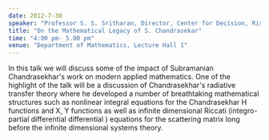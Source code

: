```yaml
---
date: 2012-7-30
speaker: "Professor S. S. Sritharan, Director, Center for Decision, Risk, Controls and Signals Intelligence (DRCSI), Monterey, CA"
title: "On the Mathematical Legacy of S. Chandrasekar"
time: "4:00 pm- 5.00 pm"
venue: "Department of Mathematics, Lecture Hall 1"
---
```

In this talk we will discuss some of the impact of Subramanian
Chandrasekhar's work on modern applied mathematics.
One of the highlight of the talk will be a discussion of Chandrasekhar's
radiative transfer theory where he developed a number of
breathtaking mathematical structures such as nonlinear integral equations
for the Chandrasekhar H functions and X, Y functions as well as
infinite dimensional Riccati (integro-partial differential differential )
equations for the scattering matrix long before the infinite dimensional
systems theory.
